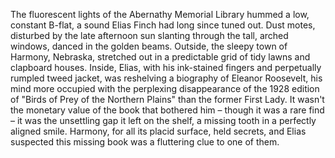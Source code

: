 The fluorescent lights of the Abernathy Memorial Library hummed a low, constant B-flat, a sound Elias Finch had long since tuned out.  Dust motes, disturbed by the late afternoon sun slanting through the tall, arched windows, danced in the golden beams. Outside, the sleepy town of Harmony, Nebraska, stretched out in a predictable grid of tidy lawns and clapboard houses.  Inside, Elias, with his ink-stained fingers and perpetually rumpled tweed jacket, was reshelving a biography of Eleanor Roosevelt, his mind more occupied with the perplexing disappearance of the 1928 edition of  "Birds of Prey of the Northern Plains" than the former First Lady.  It wasn't the monetary value of the book that bothered him – though it was a rare find –  it was the unsettling gap it left on the shelf, a missing tooth in a perfectly aligned smile.  Harmony, for all its placid surface, held secrets, and Elias suspected this missing book was a fluttering clue to one of them.
